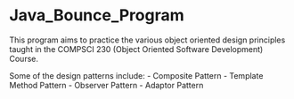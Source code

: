 # Java_Bounce_Program

This program aims to practice the various object oriented design principles taught in the COMPSCI 230 (Object Oriented Software Development) Course.

Some of the design patterns include:
    - Composite Pattern
    - Template Method Pattern
    - Observer Pattern
    - Adaptor Pattern
    
